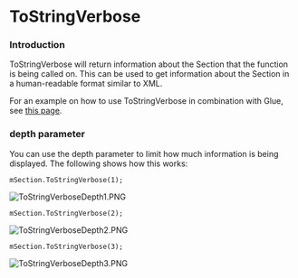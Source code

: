 # ToStringVerbose

### Introduction

ToStringVerbose will return information about the Section that the function is being called on. This can be used to get information about the Section in a human-readable format similar to XML.

For an example on how to use ToStringVerbose in combination with Glue, see [this page](../../../../../frb/docs/index.php).

### depth parameter

You can use the depth parameter to limit how much information is being displayed. The following shows how this works:

```
mSection.ToStringVerbose(1);
```

![ToStringVerboseDepth1.PNG](../../../../../.gitbook/assets/migrated\_media-ToStringVerboseDepth1.PNG)

```
mSection.ToStringVerbose(2);
```

![ToStringVerboseDepth2.PNG](../../../../../.gitbook/assets/migrated\_media-ToStringVerboseDepth2.PNG)

```
mSection.ToStringVerbose(3);
```

![ToStringVerboseDepth3.PNG](../../../../../.gitbook/assets/migrated\_media-ToStringVerboseDepth3.PNG)
